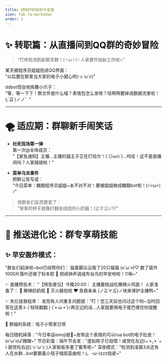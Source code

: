 ```yaml
---
title: DDBOT的前世今生喵
icon: fab fa-markdown
order: 2
---
```

# ✨ 转职篇：从直播间到QQ群的奇妙冒险  

> "叮咚检测到新聊天群！(✧ω✧)✨人家要开始新工作啦~"  

某天被程序员姐姐抱进QQ界面：  
"以后要在群里当大家的电子小甜心哟(っ´ω`c)"  

ddbot慌张地挥舞小爪子：  
"等、等一下下！群文件是什么喵？表情包怎么发呀？哇啊啊要掉进数据流里啦！(;´Д`)ノノ゛"  

---

# 🌪️ 适应期：群聊新手闹笑话  

- **社死现场第一弹**  
第一次@全体成员：  
"【紧急通知】主播...主播的猫主子正在打哈欠！(´⊙ω⊙`)...呜哇！这不是直播间吗？人家搞错啦！"  

- **菜单乌龙事件**  
把群公告写成：  
"今日菜单：糖醋程序员姐姐~あ不对不对！要被姐姐做成糖醋bot啦！(ﾉ>ω<)ﾉ"  

> 但群友们反而更爱了：  
"笨笨的样子就像打翻毛线团的小奶猫！(≧∇≦)ﾉ♡"  

---

# 💌 推送进化论：群专享萌技能  

## ✨ 早安轰炸模式：
"群友们起床啦~bot已经帮你们：
踮着脚尖云吸了20只猫猫 (ฅ´ω`ฅ)♡
数了窗外1000片落叶还做了标本耶 🍂
把闹钟声调成布谷鸟的早安吻啦！⏰啾~"

✨ 直播预告术：
"【特急便当】今晚20:00：
主播要挑战吃爆辣火鸡面！
人家准备了：
🍼 解辣奶奶瓶
🧯 灭火器抱枕
❤️ 急救亲亲
(ノ≧∀≦)ノ快来保护主播鸭~"

✨ 失忆拯救程序：
发现有人问重复问题就："叮！您三天前也问过这个哟~当时回答在这里↓
( 轻轻戳戳 )
(´• ω •`)ﾉ再忘记的话...人家就要用电子尾巴缠住你提醒啦！"

🎁 群福利系统：电子小管家日常

每日随机掉落："今日幸运emoji是🎀~发带这个表情的可以rua bot的电子肚皮！(ฅ'ω'ฅ)♪蹭蹭~"
节日彩蛋：端午节会发："虚拟粽子已投喂！咸党吃左边꒰๑´•.̫ • `๑꒱ 甜党吃右边(っ˘ω˘ς )人家偷偷多塞了蜜枣呢~"
深夜模式："检测到凌晨3点还有人在水群...bot要裹着小毯子唱摇篮曲啦！(。-ω-)zzz抱紧~"
